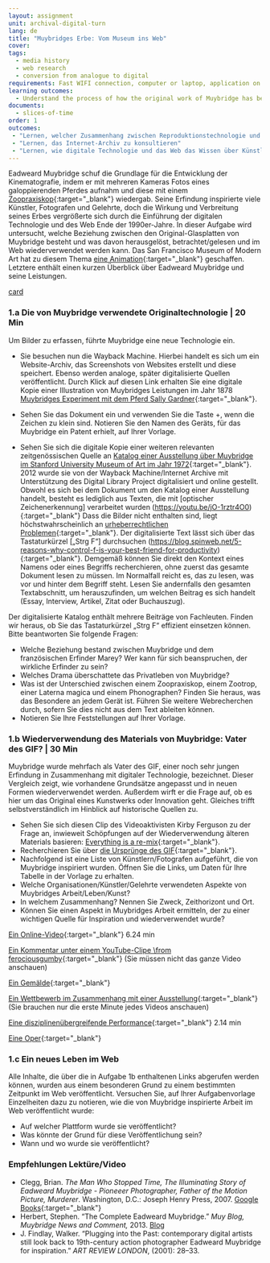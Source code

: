 ```yaml
---
layout: assignment
unit: archival-digital-turn
lang: de
title: "Muybridges Erbe: Vom Museum ins Web"
cover:
tags:
  - media history
  - web research
  - conversion from analogue to digital
requirements: Fast WIFI connection, computer or laptop, application on laptop or computer to view video,
learning outcomes:
  - Understand the process of how the original work of Muybridge has been re-used and explain its presence on the web
documents:
  - slices-of-time
order: 1
outcomes:
 - "Lernen, welcher Zusammenhang zwischen Reproduktionstechnologie und der Wiederverwendung von Material"
 - "Lernen, das Internet-Archiv zu konsultieren"
 - "Lernen, wie digitale Technologie und das Web das Wissen über Künstler/Fotografen beeinflussen" 
---
```


Eadweard Muybridge schuf die Grundlage für die Entwicklung der Kinematografie, indem er mit mehreren Kameras Fotos eines galoppierenden Pferdes aufnahm und diese mit einem [Zoopraxiskop](https://de.wikipedia.org/wiki/Zoopraxiskop){:target="_blank"} wiedergab. Seine Erfindung inspirierte viele Künstler, Fotografen und Gelehrte, doch die Wirkung und Verbreitung seines Erbes vergrößerte sich durch die Einführung der digitalen Technologie und des Web Ende der 1990er-Jahre. In dieser Aufgabe wird untersucht, welche Beziehung zwischen den Original-Glasplatten von Muybridge besteht und was davon herausgelöst, betrachtet/gelesen und im Web wiederverwendet werden kann. Das San Francisco Museum of Modern Art hat zu diesem Thema [eine Animation](https://youtu.be/wNU7sXkZmSw){:target="_blank"} geschaffen. Letztere enthält einen kurzen Überblick über Eadweard Muybridge und seine Leistungen.

[card](slices-of-time)

<!-- more -->

<!-- briefing-student -->

### 1.a Die von Muybridge verwendete Originaltechnologie | 20 Min
<!-- section-contents -->

Um Bilder zu erfassen, führte Muybridge eine neue Technologie ein.
-  Sie besuchen nun die Wayback Machine. Hierbei handelt es sich um ein Website-Archiv, das Screenshots von Websites erstellt und diese speichert. Ebenso werden analoge, später digitalisierte Quellen veröffentlicht. Durch Klick auf diesen Link erhalten Sie eine digitale Kopie einer Illustration von Muybridges Leistungen im Jahr 1878 [Muybridges Experiment mit dem Pferd Sally Gardner](https://web.archive.org/web/20120730172726/http://popartmachine.com/artwork/LOC+1071481/0/The-horse-in-motion,-illus.-by-Muybridge.-){:target="_blank"}. 

- Sehen Sie das Dokument ein und verwenden Sie die Taste +, wenn die Zeichen zu klein sind. Notieren Sie den Namen des Geräts, für das Muybridge ein Patent erhielt, auf Ihrer Vorlage. 

- Sehen Sie sich die digitale Kopie einer weiteren relevanten zeitgenössischen Quelle an [Katalog einer Ausstellung über Muybridge im Stanford University Museum of Art im Jahr 1972](https://archive.org/stream/eadweardmuybridg00maye/eadweardmuybridg00maye_djvu.txt){:target="_blank"}.
2012 wurde sie von der Wayback Machine/Internet Archive mit Unterstützung des Digital Library Project digitalisiert und online gestellt. Obwohl es sich bei dem Dokument um den Katalog einer Ausstellung handelt, besteht es lediglich aus Texten, die mit [optischer Zeichenerkennung] verarbeitet wurden (https://youtu.be/jO-1rztr4O0){:target="_blank"} Dass die Bilder nicht enthalten sind, liegt höchstwahrscheinlich an [urheberrechtlichen Problemen](https://youtu.be/1DKm96Ftfko){:target="_blank"}. 
Der digitalisierte Text lässt sich über das Tastaturkürzel [„Strg F“] durchsuchen (https://blog.spinweb.net/5-reasons-why-control-f-is-your-best-friend-for-productivity){:target="_blank"}. Demgemäß können Sie direkt den Kontext eines Namens oder eines Begriffs recherchieren, ohne zuerst das gesamte Dokument lesen zu müssen. Im Normalfall reicht es, das zu lesen, was vor und hinter dem Begriff steht. Lesen Sie andernfalls den gesamten Textabschnitt, um herauszufinden, um welchen Beitrag es sich handelt (Essay, Interview, Artikel, Zitat oder Buchauszug).

Der digitalisierte Katalog enthält mehrere Beiträge von Fachleuten. Finden wir heraus, ob Sie das Tastaturkürzel „Strg F“ effizient einsetzen können.
Bitte beantworten Sie folgende Fragen: 
- Welche Beziehung bestand zwischen Muybridge und dem französischen Erfinder Marey? Wer kann für sich beanspruchen, der wirkliche Erfinder zu sein? 
- Welches Drama überschattete das Privatleben von Muybridge?  
- Was ist der Unterschied zwischen einem Zoopraxiskop, einem Zootrop, einer Laterna magica und einem Phonographen? Finden Sie heraus, was das Besondere an jedem Gerät ist. Führen Sie weitere Webrecherchen durch, sofern Sie dies nicht aus dem Text ableiten können. 
- Notieren Sie Ihre Feststellungen auf Ihrer Vorlage.
<!-- section -->

### 1.b Wiederverwendung des Materials von Muybridge: Vater des GIF? | 30 Min
<!-- section-contents -->

Muybridge wurde mehrfach als Vater des GIF, einer noch sehr jungen Erfindung in Zusammenhang mit digitaler Technologie, bezeichnet. Dieser Vergleich zeigt, wie vorhandene Grundsätze angepasst und in neuen Formen wiederverwendet werden. Außerdem wirft er die Frage auf, ob es hier um das Original eines Kunstwerks oder Innovation geht. Gleiches trifft selbstverständlich im Hinblick auf historische Quellen zu.

- Sehen Sie sich diesen Clip des Videoaktivisten Kirby Ferguson zu der Frage an, inwieweit Schöpfungen auf der Wiederverwendung älteren Materials basieren: [Everything is a re-mix](https://vimeo.com/kirbyferguson/remix2015){:target="_blank"}.
- Recherchieren Sie über [die Ursprünge des GIF](https://de.wikipedia.org/wiki/Graphics_Interchange_Format){:target="_blank"}.
- Nachfolgend ist eine Liste von Künstlern/Fotografen aufgeführt, die von Muybridge inspiriert wurden. Öffnen Sie die Links, um Daten für Ihre Tabelle in der Vorlage zu erhalten.
- Welche Organisationen/Künstler/Gelehrte verwendeten Aspekte von Muybridges Arbeit/Leben/Kunst?
- In welchem Zusammenhang? Nennen Sie Zweck, Zeithorizont und Ort.
- Können Sie einen Aspekt in Muybridges Arbeit ermitteln, der zu einer wichtigen Quelle für Inspiration und wiederverwendet wurde? 

[Ein Online-Video](https://vimeo.com/131586644){:target="_blank"}  6.24 min

[Ein Kommentar unter einem YouTube-Clipe \from ferociousgumby](https://www.youtube.com/watch?v=5Awo-P3t4Ho&lc=UgiKWyd-N07eEHgCoAEC){:target="_blank"} (Sie müssen nicht das ganze Video anschauen)   

[Ein Gemälde](https://de.wikipedia.org/wiki/Akt,_eine_Treppe_herabsteigend_Nr._2){:target="_blank"}

[Ein Wettbewerb im Zusammenhang mit einer Ausstellung](https://www.npr.org/sections/pictureshow/2010/06/29/128192659/muybridgewinners?t=1533050973264){:target="_blank"} (Sie brauchen nur die erste Minute jedes Videos anschauen) 

[Eine disziplinenübergreifende Performance](https://youtu.be/t1AWij9twWc){:target="_blank"}  2.14 min

[Eine Oper](https://en.wikipedia.org/wiki/The_Photographer){:target="_blank"}

<!-- section -->

### 1.c Ein neues Leben im Web 
<!-- section-contents -->

Alle Inhalte, die über die in Aufgabe 1b enthaltenen Links abgerufen werden können, wurden aus einem besonderen Grund zu einem bestimmten Zeitpunkt im Web veröffentlicht.
Versuchen Sie, auf Ihrer Aufgabenvorlage Einzelheiten dazu zu notieren, wie die von Muybridge inspirierte Arbeit im Web veröffentlicht wurde:
- Auf welcher Plattform wurde sie veröffentlicht?
- Was könnte der Grund für diese Veröffentlichung sein?
- Wann und wo wurde sie veröffentlicht?

<!-- section -->

### Empfehlungen Lektüre/Video 
<!-- section-contents --> 

- Clegg, Brian. *The Man Who Stopped Time, The Illuminating Story of Eadweard Muybridge - Pioneeer Photographer, Father of the Motion Picture, Murderer*. Washington, D.C.: Joseph Henry Press, 2007. [Google Books](https://books.google.nl/books?id=GXGS_KNTBOYC&lpg=PR9&ots=UFgkorMooR&lr&pg=PR2#v=onepage&q&f=false){:target="_blank"}
- Herbert, Stephen. “The Complete Eadweard Muybridge.” _Muy Blog, Muybridge News and Comment,_ 2013.
[Blog](https://www.stephenherbert.co.uk/muybCOMPLEAT.htm)
- J. Findlay, Walker. “Plugging into the Past: contemporary digital artists still look back to 19th-century action photographer Eadweard Muybridge for inspiration.” _ART REVIEW LONDON_, (2001): 28–33.

<!-- briefing-teacher -->
